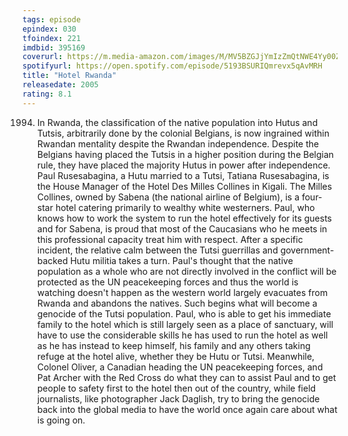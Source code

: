 ```yaml
---
tags: episode
epindex: 030
tfoindex: 221
imdbid: 395169
coverurl: https://m.media-amazon.com/images/M/MV5BZGJjYmIzZmQtNWE4Yy00ZGVmLWJkZGEtMzUzNmQ4ZWFlMjRhXkEyXkFqcGdeQXVyMTMxODk2OTU@._V1_SY300_CR0,0,202,300_.jpg
spotifyurl: https://open.spotify.com/episode/5193BSURIQmrevx5qAvMRH
title: "Hotel Rwanda"
releasedate: 2005
rating: 8.1
---
```


1994. In Rwanda, the classification of the native population into Hutus and Tutsis, arbitrarily done by the colonial Belgians, is now ingrained within Rwandan mentality despite the Rwandan independence. Despite the Belgians having placed the Tutsis in a higher position during the Belgian rule, they have placed the majority Hutus in power after independence. Paul Rusesabagina, a Hutu married to a Tutsi, Tatiana Rusesabagina, is the House Manager of the Hotel Des Milles Collines in Kigali. The Milles Collines, owned by Sabena (the national airline of Belgium), is a four-star hotel catering primarily to wealthy white westerners. Paul, who knows how to work the system to run the hotel effectively for its guests and for Sabena, is proud that most of the Caucasians who he meets in this professional capacity treat him with respect. After a specific incident, the relative calm between the Tutsi guerrillas and government-backed Hutu militia takes a turn. Paul's thought that the native population as a whole who are not directly involved in the conflict will be protected as the UN peacekeeping forces and thus the world is watching doesn't happen as the western world largely evacuates from Rwanda and abandons the natives. Such begins what will become a genocide of the Tutsi population. Paul, who is able to get his immediate family to the hotel which is still largely seen as a place of sanctuary, will have to use the considerable skills he has used to run the hotel as well as he has instead to keep himself, his family and any others taking refuge at the hotel alive, whether they be Hutu or Tutsi. Meanwhile, Colonel Oliver, a Canadian heading the UN peacekeeping forces, and Pat Archer with the Red Cross do what they can to assist Paul and to get people to safety first to the hotel then out of the country, while field journalists, like photographer Jack Daglish, try to bring the genocide back into the global media to have the world once again care about what is going on.